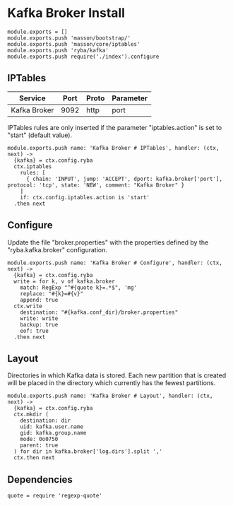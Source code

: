
# Kafka Broker Install

    module.exports = []
    module.exports.push 'masson/bootstrap/'
    module.exports.push 'masson/core/iptables'
    module.exports.push 'ryba/kafka'
    module.exports.push require('./index').configure

## IPTables

| Service      | Port  | Proto | Parameter          |
|--------------|-------|-------|--------------------|
| Kafka Broker | 9092  | http  | port               |

IPTables rules are only inserted if the parameter "iptables.action" is set to
"start" (default value).

    module.exports.push name: 'Kafka Broker # IPTables', handler: (ctx, next) ->
      {kafka} = ctx.config.ryba
      ctx.iptables
        rules: [
          { chain: 'INPUT', jump: 'ACCEPT', dport: kafka.broker['port'], protocol: 'tcp', state: 'NEW', comment: "Kafka Broker" }
        ]
        if: ctx.config.iptables.action is 'start'
      .then next

## Configure

Update the file "broker.properties" with the properties defined by the
"ryba.kafka.broker" configuration.

    module.exports.push name: 'Kafka Broker # Configure', handler: (ctx, next) ->
      {kafka} = ctx.config.ryba
      write = for k, v of kafka.broker
        match: RegExp "^#{quote k}=.*$", 'mg'
        replace: "#{k}=#{v}"
        append: true
      ctx.write
        destination: "#{kafka.conf_dir}/broker.properties"
        write: write
        backup: true
        eof: true
      .then next

## Layout

Directories in which Kafka data is stored. Each new partition that is created
will be placed in the directory which currently has the fewest partitions.

    module.exports.push name: 'Kafka Broker # Layout', handler: (ctx, next) ->
      {kafka} = ctx.config.ryba
      ctx.mkdir (
        destination: dir
        uid: kafka.user.name
        gid: kafka.group.name
        mode: 0o0750
        parent: true
      ) for dir in kafka.broker['log.dirs'].split ','
      ctx.then next

## Dependencies

    quote = require 'regexp-quote'

